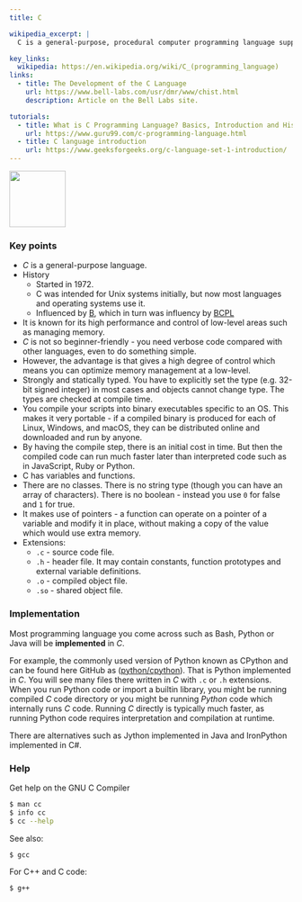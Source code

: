 ```yaml
---
title: C

wikipedia_excerpt: |
  C is a general-purpose, procedural computer programming language supporting structured programming, lexical variable scope, and recursion, while a static type system prevents unintended operations

key_links:
  wikipedia: https://en.wikipedia.org/wiki/C_(programming_language)
links:
  - title: The Development of the C Language
    url: https://www.bell-labs.com/usr/dmr/www/chist.html
    description: Article on the Bell Labs site.

tutorials:
  - title: What is C Programming Language? Basics, Introduction and History
    url: https://www.guru99.com/c-programming-language.html
  - title: C language introduction
    url: https://www.geeksforgeeks.org/c-language-set-1-introduction/
---
```



<img src="https://upload.wikimedia.org/wikipedia/commons/3/35/The_C_Programming_Language_logo.svg" width="100" />


### Key points

- _C_ is a general-purpose language.
- History
    - Started in 1972. 
    - C was intended for Unix systems initially, but now most languages and operating systems use it.
    - Influenced by [B](https://en.wikipedia.org/wiki/B_(programming_language)), which in turn was influency by [BCPL](https://en.wikipedia.org/wiki/BCPL)
- It is known for its high performance and control of low-level areas such as managing memory.
- _C_ is not so beginner-friendly - you need verbose code compared with other languages, even to do something simple.
- However, the advantage is that gives a high degree of control which means you can optimize memory management at a low-level.
- Strongly and statically typed. You have to explicitly set the type (e.g. 32-bit signed integer) in most cases and objects cannot change type. The types are checked at compile time.
- You compile your scripts into binary executables specific to an OS. This makes it very portable - if a compiled binary is produced for each of Linux, Windows, and macOS, they can be distributed online and downloaded and run by anyone.
- By having the compile step, there is an initial cost in time. But then the compiled code can run much faster later than interpreted code such as in JavaScript, Ruby or Python.
- C has variables and functions. 
- There are no classes. There is no string type (though you can have an array of characters). There is no boolean - instead you use `0` for false and `1` for true.
- It makes use of pointers - a function can operate on a pointer of a variable and modify it in place, without making a copy of the value which would use extra memory.
- Extensions:
    - `.c` - source code file.
    - `.h` - header file. It may contain constants, function prototypes and external variable definitions.
    - `.o` - compiled object file.
    - `.so` - shared object file.


### Implementation

Most programming language you come across such as Bash, Python or Java will be **implemented** in _C_.

For example, the commonly used version of Python known as CPython and can be found here GitHub as ([python/cpython](https://github.com/python/cpython)). That is Python implemented in _C_. You will see many files there written in _C_ with `.c` or `.h` extensions. When you run Python code or import a builtin library, you might be running compiled _C_ code directory or you might be running _Python_ code which internally runs _C_ code. Running _C_ directly is typically much faster, as running Python code requires interpretation and compilation at runtime.

There are alternatives such as Jython implemented in Java and IronPython implemented in C#.


### Help

Get help on the GNU C Compiler

```sh
$ man cc
$ info cc
$ cc --help
```

See also:

```sh
$ gcc
```

For C++ and C code:

```sh
$ g++
```
